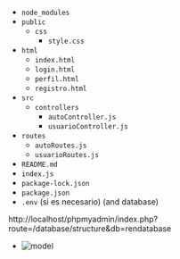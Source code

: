 

- `node_modules`
- `public`
  - `css`
    - `style.css`
- `html`
  - `index.html`
  - `login.html`
  - `perfil.html`
  - `registro.html`
- `src`
  - `controllers`
    - `autoController.js`
    - `usuarioController.js`
- `routes`
  - `autoRoutes.js`
  - `usuarioRoutes.js`
- `README.md`
- `index.js`
- `package-lock.json`
- `package.json`
- `.env` (si es necesario)
  (and database)

 http://localhost/phpmyadmin/index.php?route=/database/structure&db=rendatabase 

 
  - ![model](https://github.com/binbashz/NEW-API-CAR-USER/assets/124454895/24696462-9c03-4490-b0ff-a63b3448eb05)
